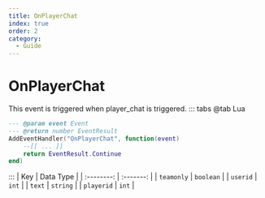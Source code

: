 ```yaml
---
title: OnPlayerChat
index: true
order: 2
category:
  - Guide
---
```


# OnPlayerChat
This event is triggered when player_chat is triggered.
::: tabs
@tab Lua
```lua
--- @param event Event
--- @return number EventResult
AddEventHandler("OnPlayerChat", function(event)
    --[[ ... ]]
    return EventResult.Continue
end)
```

:::
|     Key    | Data Type |
| :--------: | :-------: |
| `teamonly` | `boolean` |
|  `userid`  |   `int`   |
|   `text`   |  `string` |
| `playerid` |   `int`   |